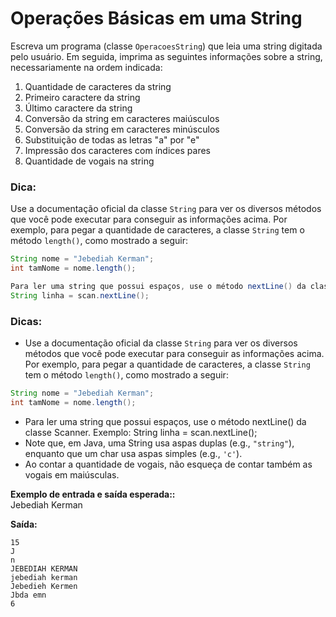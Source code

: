 # Operações Básicas em uma String

Escreva um programa (classe `OperacoesString`) que leia uma string digitada pelo usuário. Em seguida, imprima as seguintes informações sobre a string, necessariamente na ordem indicada:

1. Quantidade de caracteres da string
2. Primeiro caractere da string
3. Último caractere da string
4. Conversão da string em caracteres maiúsculos
5. Conversão da string em caracteres minúsculos
6. Substituição de todas as letras "a" por "e"
7. Impressão dos caracteres com índices pares
8. Quantidade de vogais na string

### Dica:
Use a documentação oficial da classe `String` para ver os diversos métodos que você pode executar para conseguir as informações acima. Por exemplo, para pegar a quantidade de caracteres, a classe `String` tem o método `length()`, como mostrado a seguir: 
```java
String nome = "Jebediah Kerman";
int tamNome = nome.length();

Para ler uma string que possui espaços, use o método nextLine() da classe Scanner. Exemplo:
String linha = scan.nextLine();
```

### Dicas:

- Use a documentação oficial da classe `String` para ver os diversos métodos que você pode executar para conseguir as informações acima. Por exemplo, para pegar a quantidade de caracteres, a classe `String` tem o método `length()`, como mostrado a seguir: 
```java
String nome = "Jebediah Kerman";
int tamNome = nome.length();
```
- Para ler uma string que possui espaços, use o método nextLine() da classe Scanner. Exemplo: String linha = scan.nextLine();
- Note que, em Java, uma String usa aspas duplas (e.g., `"string"`), enquanto que um char usa aspas simples (e.g., `'c'`).
- Ao contar a quantidade de vogais, não esqueça de contar também as vogais em maiúsculas.

**Exemplo de entrada e saída esperada::**  
Jebediah Kerman

**Saída:**  
````
15
J
n
JEBEDIAH KERMAN
jebediah kerman
Jebedieh Kermen
Jbda emn
6
````
